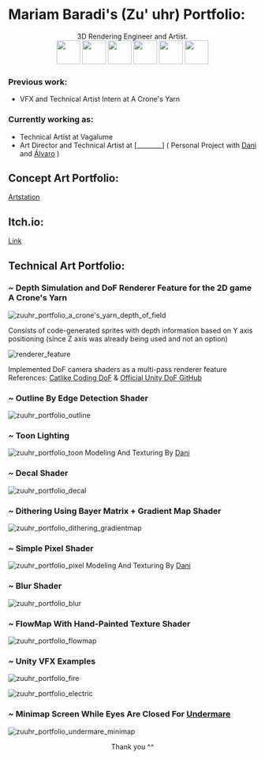 # Mariam Baradi's (Zu' uhr) Portfolio:
<div align="center">
3D Rendering Engineer and Artist. 
  <br>
</div>

<div align="center"> 
<img src="https://user-images.githubusercontent.com/43469859/156896334-c8e67994-74ab-472c-8403-243d5437c2bf.svg" height="48">   <img src="https://user-images.githubusercontent.com/43469859/156896335-4d1fb57f-25ed-4c5f-8be7-39306e091f91.svg" height="48">   <img src="https://user-images.githubusercontent.com/43469859/156896336-e5dd18a7-cd8a-4c3d-b54c-abb56bcf4702.svg" height="48">   <img src="https://user-images.githubusercontent.com/43469859/156901283-357e99d2-775c-47d6-b827-0c4dcb6ac7dd.svg" height="48">   <img src="https://user-images.githubusercontent.com/43469859/156901285-ecbb6271-3222-484a-86c8-8824220dc29b.svg" height="48"> <img src="https://user-images.githubusercontent.com/43469859/156901284-95f63138-3081-49cf-a419-83a274ddff78.svg" height="48"> 
</div>


### Previous work:

- VFX and Technical Artist Intern at A Crone's Yarn
  <br>


### Currently working as:
  
- Technical Artist at Vagalume
  <br>
- Art Director and Technical Artist at [________] ( Personal Project with [Dani](https://twitter.com/brenlli_dev) and [Álvaro](https://twitter.com/Alvaro_Roger_) )
  <br>


## Concept Art Portfolio:
[Artstation](https://www.artstation.com/zuuhr)

## Itch.io:
[Link](https://zuuhr.itch.io/)

## Technical Art Portfolio:

### ~ Depth Simulation and DoF Renderer Feature for the 2D game A Crone's Yarn
![zuuhr_portfolio_a_crone's_yarn_depth_of_field](https://user-images.githubusercontent.com/43469859/198065075-74442f45-4e5f-4911-870a-16ff74923d4b.gif)

Consists of code-generated sprites with depth information based on Y axis positioning (since Z axis was already being used and not an option)

![renderer_feature](https://user-images.githubusercontent.com/43469859/198065855-69ee9342-8280-4438-929d-8757825e27ae.png)

Implemented DoF camera shaders as a multi-pass renderer feature
References: [Catlike Coding DoF](https://catlikecoding.com/unity/tutorials/advanced-rendering/depth-of-field/) & [Official Unity DoF GitHub](https://github.com/Unity-Technologies/Graphics/blob/master/Packages/com.unity.render-pipelines.universal/Shaders/PostProcessing/BokehDepthOfField.shader)

### ~ Outline By Edge Detection Shader
![zuuhr_portfolio_outline](https://user-images.githubusercontent.com/43469859/156893586-81d2244e-4633-4823-8df4-e6a42aa8305b.gif)

  
### ~ Toon Lighting
![zuuhr_portfolio_toon](https://user-images.githubusercontent.com/43469859/156895344-2219d9ca-07b3-40e6-85ec-e116fdf0f7ba.gif)
Modeling And Texturing By [Dani](https://twitter.com/brenlli_dev)

  
### ~ Decal Shader
![zuuhr_portfolio_decal](https://user-images.githubusercontent.com/43469859/156894142-7ec7f324-ac45-4bb6-9bb1-9f0b232377ee.gif)

  
### ~ Dithering Using Bayer Matrix + Gradient Map Shader
![zuuhr_portfolio_dithering_gradientmap](https://user-images.githubusercontent.com/43469859/156894339-59887557-e997-48aa-bb3b-30d2ab013a5b.png)

  
### ~ Simple Pixel Shader
![zuuhr_portfolio_pixel](https://user-images.githubusercontent.com/43469859/156895726-67b5c135-7828-4809-a92f-3af68e590275.gif)
Modeling And Texturing By [Dani](https://twitter.com/brenlli_dev)

  
### ~ Blur Shader
![zuuhr_portfolio_blur](https://user-images.githubusercontent.com/43469859/156894727-e16aaf48-8ca7-4b51-872d-e35a830d0563.png)

  
### ~ FlowMap With Hand-Painted Texture Shader
![zuuhr_portfolio_flowmap](https://user-images.githubusercontent.com/43469859/156895845-ea57ee4f-4f6c-431e-a76b-ae3e34479254.gif)

  
### ~ Unity VFX Examples
![zuuhr_portfolio_fire](https://user-images.githubusercontent.com/43469859/156903573-e85c4b8c-c6d4-40d4-b26f-7f47a9824818.gif)

![zuuhr_portfolio_electric](https://user-images.githubusercontent.com/43469859/156902577-de408df2-b6c8-4c90-b76d-e7d798140b85.gif)


  
### ~ Minimap Screen While Eyes Are Closed For [Undermare](https://zuuhr.itch.io/undermare)
![zuuhr_portfolio_undermare_minimap](https://user-images.githubusercontent.com/43469859/156894813-37208819-5ab9-4907-b6b4-ccaa88343696.gif)

  
  
<div align="center">
Thank you ^^ 
</div>
